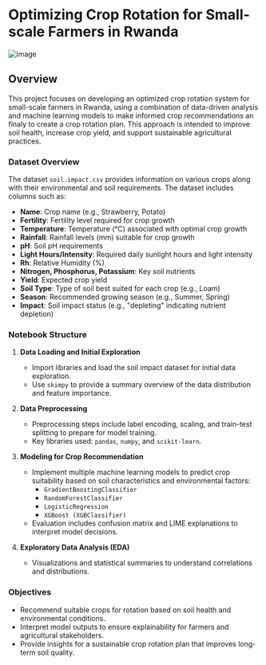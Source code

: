# Optimizing Crop Rotation for Small-scale Farmers in Rwanda
![image](https://github.com/user-attachments/assets/873cd3e5-af9a-4b9b-a288-3b3a19cb2d20)


## Overview
This project focuses on developing an optimized crop rotation system for small-scale farmers in Rwanda, using a combination of data-driven analysis and machine learning models to make informed crop recommendations an finaly to create a crop rotation plan. This approach is intended to improve soil health, increase crop yield, and support sustainable agricultural practices.

### Dataset Overview
The dataset `soil.impact.csv` provides information on various crops along with their environmental and soil requirements. The dataset includes columns such as:
- **Name**: Crop name (e.g., Strawberry, Potato)
- **Fertility**: Fertility level required for crop growth
- **Temperature**: Temperature (°C) associated with optimal crop growth
- **Rainfall**: Rainfall levels (mm) suitable for crop growth
- **pH**: Soil pH requirements
- **Light Hours/Intensity**: Required daily sunlight hours and light intensity
- **Rh**: Relative Humidity (%)
- **Nitrogen, Phosphorus, Potassium**: Key soil nutrients
- **Yield**: Expected crop yield
- **Soil Type**: Type of soil best suited for each crop (e.g., Loam)
- **Season**: Recommended growing season (e.g., Summer, Spring)
- **Impact**: Soil impact status (e.g., "depleting" indicating nutrient depletion)

### Notebook Structure
1. **Data Loading and Initial Exploration**
    - Import libraries and load the soil impact dataset for initial data exploration.
    - Use `skimpy` to provide a summary overview of the data distribution and feature importance.

2. **Data Preprocessing**
    - Preprocessing steps include label encoding, scaling, and train-test splitting to prepare for model training.
    - Key libraries used: `pandas`, `numpy`, and `scikit-learn`.

3. **Modeling for Crop Recommendation**
    - Implement multiple machine learning models to predict crop suitability based on soil characteristics and environmental factors:
        - `GradientBoostingClassifier`
        - `RandomForestClassifier`
        - `LogisticRegression`
        - `XGBoost (XGBClassifier)`
    - Evaluation includes confusion matrix and LIME explanations to interpret model decisions.

4. **Exploratory Data Analysis (EDA)**
    - Visualizations and statistical summaries to understand correlations and distributions.

### Objectives
- Recommend suitable crops for rotation based on soil health and environmental conditions.
- Interpret model outputs to ensure explainability for farmers and agricultural stakeholders.
- Provide insights for a sustainable crop rotation plan that improves long-term soil quality.
